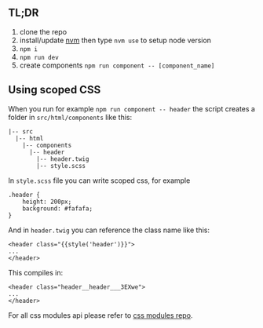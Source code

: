 ## TL;DR

 1. clone the repo
 2. install/update [nvm](https://github.com/creationix/nvm) then type `nvm use` to setup node version
 3. `npm i`
 4. `npm run dev`
 5. create components `npm run component -- [component_name]`

## Using scoped CSS
When you run for example `npm run component -- header` the script creates a folder in `src/html/components` like this:

```
|-- src
  |-- html
    |-- components
      |-- header
        |-- header.twig
        |-- style.scss
```

In `style.scss` file you can write scoped css, for example
 
```
.header { 
    height: 200px;
    background: #fafafa;
}
```

And in `header.twig` you can reference the class name like this:

    <header class="{{style('header')}}">
    ...
    </header>

This compiles in:

    <header class="header__header___3EXwe">
    ...
    </header>

For all css modules api please refer to [css modules repo](https://github.com/css-modules/css-modules).
